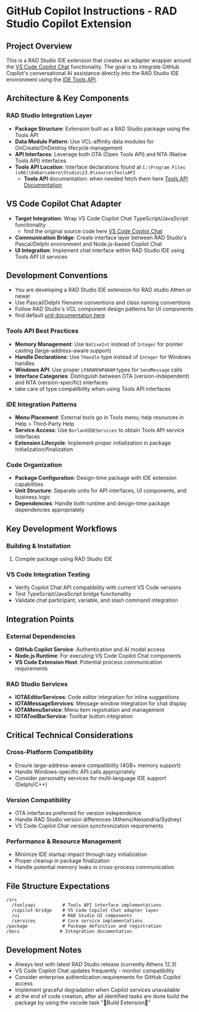# GitHub Copilot Instructions - RAD Studio Copilot Extension

## Project Overview

This is a RAD Studio IDE extension that creates an adapter wrapper around the [VS Code Copilot Chat](https://github.com/microsoft/vscode-copilot-chat) functionality. The goal is to integrate GitHub Copilot's conversational AI assistance directly into the RAD Studio IDE environment using the [IDE Tools API](https://docwiki.embarcadero.com/RADStudio/Athens/en/Extending_the_IDE_Using_the_Tools_API).

## Architecture & Key Components

### RAD Studio Integration Layer

- **Package Structure**: Extension built as a RAD Studio package using the Tools API
- **Data Module Pattern**: Use VCL-affinity data modules for OnCreate/OnDestroy lifecycle management
- **API Interfaces**: Leverage both OTA (Open Tools API) and NTA (Native Tools API) interfaces
- **Tools API Location**: Interface declarations found at `C:\Program Files (x86)\Embarcadero\Studio\23.0\source\ToolsAPI`
  - **Tools API** documentation: when needed fetch them here [Tools API Documentation](https://docwiki.embarcadero.com/Libraries/Athens/de/ToolsAPI)

## VS Code Copilot Chat Adapter

- **Target Integration**: Wrap VS Code Copilot Chat TypeScript/JavaScript functionality
  - find the original source code here [VS Code Copilot Chat](https://github.com/microsoft/vscode-copilot-chat)
- **Communication Bridge**: Create interface layer between RAD Studio's Pascal/Delphi environment and Node.js-based Copilot Chat
- **UI Integration**: Implement chat interface within RAD Studio IDE using Tools API UI services

## Development Conventions

- You are developing a RAD Studio IDE extension for RAD studio Athen or newer
- Use Pascal/Delphi filename conventions and class naming conventions
- Follow RAD Studio's VCL component design patterns for UI components
- find default [unit documentation here](https://docwiki.embarcadero.com/Libraries/Athens/en/Unit_List)

### Tools API Best Practices

- **Memory Management**: Use `NativeInt` instead of `Integer` for pointer casting (large-address-aware support)
- **Handle Declarations**: Use `THandle` type instead of `Integer` for Windows handles
- **Windows API**: Use proper `LPARAM`/`WPARAM` types for `SendMessage` calls
- **Interface Categories**: Distinguish between OTA (version-independent) and NTA (version-specific) interfaces
- take care of type compatibility when using Tools API interfaces

### IDE Integration Patterns

- **Menu Placement**: External tools go in Tools menu; help resources in Help > Third-Party Help
- **Service Access**: Use `BorlandIDEServices` to obtain Tools API service interfaces
- **Extension Lifecycle**: Implement proper initialization in package initialization/finalization

### Code Organization

- **Package Configuration**: Design-time package with IDE extension capabilities
- **Unit Structure**: Separate units for API interfaces, UI components, and business logic
- **Dependencies**: Handle both runtime and design-time package dependencies appropriately

## Key Development Workflows

### Building & Installation

1. Compile package using RAD Studio IDE

### VS Code Integration Testing

- Verify Copilot Chat API compatibility with current VS Code versions
- Test TypeScript/JavaScript bridge functionality
- Validate chat participant, variable, and slash command integration

## Integration Points

### External Dependencies

- **GitHub Copilot Service**: Authentication and AI model access
- **Node.js Runtime**: For executing VS Code Copilot Chat components
- **VS Code Extension Host**: Potential process communication requirements

### RAD Studio Services

- **IOTAEditorServices**: Code editor integration for inline suggestions
- **IOTAMessageServices**: Message window integration for chat display
- **IOTAMenuService**: Menu item registration and management
- **IOTAToolBarService**: Toolbar button integration

## Critical Technical Considerations

### Cross-Platform Compatibility

- Ensure large-address-aware compatibility (4GB+ memory support)
- Handle Windows-specific API calls appropriately
- Consider personality services for multi-language IDE support (Delphi/C++)

### Version Compatibility

- OTA interfaces preferred for version independence
- Handle RAD Studio version differences (Athens/Alexandria/Sydney)
- VS Code Copilot Chat version synchronization requirements

### Performance & Resource Management

- Minimize IDE startup impact through lazy initialization
- Proper cleanup in package finalization
- Handle potential memory leaks in cross-process communication

## File Structure Expectations

```
/src
  /toolsapi          # Tools API interface implementations
  /copilot-bridge    # VS Code Copilot Chat adapter layer
  /ui                # RAD Studio UI components
  /services          # Core service implementations
/package             # Package definition and registration
/docs               # Integration documentation
```

## Development Notes

- Always test with latest RAD Studio release (currently Athens 12.3)
- VS Code Copilot Chat updates frequently - monitor compatibility
- Consider enterprise authentication requirements for GitHub Copilot access
- Implement graceful degradation when Copilot services unavailable
- at the end of code creation, after all identified tasks are done build the package by using the vscode task "🚀Build Extension🚀"
